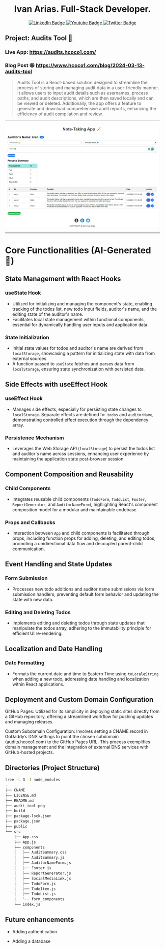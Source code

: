 <div align="center"><h1>Ivan Arias. Full-Stack Developer.</h1></div>

<div id="badges" align="center">
  <a href="https://www.linkedin.com/in/arias-ivan-hcoco1/">
    <img src="https://img.shields.io/badge/LinkedIn-blue?style=for-the-badge&logo=linkedin&logoColor=white" alt="LinkedIn Badge"/>
  </a>
  <a href="https://www.youtube.com/channel/UCban0ilP3jBC9rdmL-fPy_Q">
    <img src="https://img.shields.io/badge/YouTube-red?style=for-the-badge&logo=youtube&logoColor=white" alt="Youtube Badge"/>
  </a>
  <a href="https://twitter.com/hcoco1">
    <img src="https://img.shields.io/badge/Twitter-blue?style=for-the-badge&logo=twitter&logoColor=white" alt="Twitter Badge"/>
  </a>
</div>  


## Project: Audits Tool 🔧

### Live App: https://audits.hcoco1.com/

### Blog Post 😁 https://www.hcoco1.com/blog/2024-03-13-audits-tool

>Audits Tool is a React-based solution designed to streamline the process of storing and managing audit data in a user-friendly manner. It allows users to input audit details such as usernames, process paths, and audit descriptions, which are then saved locally and can be viewed or deleted. Additionally, the app offers a feature to generate and download comprehensive audit reports, enhancing the efficiency of audit compilation and review.

---

![alt text](https://github.com/hcoco1/todo-list-local-storage/blob/main/audit_tool.png?raw=true)

---

# Core Functionalities (AI-Generated 🤖)

## State Management with React Hooks

### useState Hook

- Utilized for initializing and managing the component's state, enabling tracking of the todos list, new todo input fields, auditor's name, and the editing state of the auditor's name.
- Facilitates local state management within functional components, essential for dynamically handling user inputs and application data.

### State Initialization

- Initial state values for todos and auditor's name are derived from `localStorage`, showcasing a pattern for initializing state with data from external sources.
- A function passed to `useState` fetches and parses data from `localStorage`, ensuring state synchronization with persisted data.

## Side Effects with useEffect Hook

### useEffect Hook

- Manages side effects, especially for persisting state changes to `localStorage`. Separate effects are defined for `todos` and `auditorName`, demonstrating controlled effect execution through the dependency array.

### Persistence Mechanism

- Leverages the Web Storage API (`localStorage`) to persist the todos list and auditor's name across sessions, enhancing user experience by maintaining the application state post-browser session.

## Component Composition and Reusability

### Child Components

- Integrates reusable child components (`TodoForm`, `TodoList`, `Footer`, `ReportGenerator`, and `AuditorNameForm`), highlighting React's component composition model for a modular and maintainable codebase.

### Props and Callbacks

- Interaction between `App` and child components is facilitated through props, including function props for adding, deleting, and editing todos, promoting a unidirectional data flow and decoupled parent-child communication.

## Event Handling and State Updates

### Form Submission

- Processes new todo additions and auditor name submissions via form submission handlers, preventing default form behavior and updating the state with new data.

### Editing and Deleting Todos

- Implements editing and deleting todos through state updates that manipulate the todos array, adhering to the immutability principle for efficient UI re-rendering.

## Localization and Date Handling

### Date Formatting

- Formats the current date and time to Eastern Time using `toLocaleString` when adding a new todo, addressing date handling and localization within React applications.

## Deployment and Custom Domain Configuration

GitHub Pages: Utilized for its simplicity in deploying static sites directly from a GitHub repository, offering a streamlined workflow for pushing updates and managing releases.

Custom Subdomain Configuration: Involves setting a CNAME record in GoDaddy’s DNS settings to point the chosen subdomain (audits.hcoco1.com) to the GitHub Pages URL. This process exemplifies domain management and the integration of external DNS services with GitHub-hosted projects.

## Directories (Project Structure)

```bash
tree -L 3 -I node_modules
.
├── CNAME
├── LICENSE.md
├── README.md
├── audit_tool.png
├── build
├── package-lock.json
├── package.json
├── public
└── src
    ├── App.css
    ├── App.js
    ├── components
    │   ├── AuditSummary.css
    │   ├── AuditSummary.js
    │   ├── AuditorNameForm.js
    │   ├── Footer.js
    │   ├── ReportGenerator.js
    │   ├── SocialMediaLink.js
    │   ├── TodoForm.js
    │   ├── TodoItem.js
    │   ├── TodoList.js
    │   └── form_components
    └── index.js
```

## Future enhancements

- Adding authentication

- Adding a database
